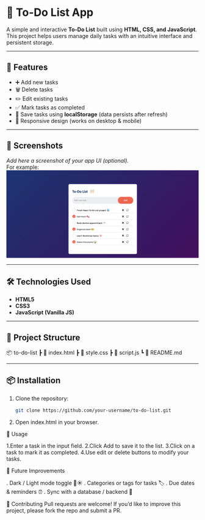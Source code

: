 # 📝 To-Do List App

A simple and interactive **To-Do List** built using **HTML, CSS, and JavaScript**.  
This project helps users manage daily tasks with an intuitive interface and persistent storage.

---

## 🚀 Features
- ➕ Add new tasks
- 🗑️ Delete tasks
- ✏️ Edit existing tasks
- ✅ Mark tasks as completed
- 💾 Save tasks using **localStorage** (data persists after refresh)
- 🎨 Responsive design (works on desktop & mobile)

---

## 📸 Screenshots
_Add here a screenshot of your app UI (optional)._  
For example:  
![App Screenshot](./images/Capture.png)

---

## 🛠️ Technologies Used
- **HTML5**
- **CSS3**
- **JavaScript (Vanilla JS)**

---

## 📂 Project Structure
📦 to-do-list
┣ 📜 index.html
┣ 📜 style.css
┣ 📜 script.js
┗ 📜 README.md


---

## 📦 Installation
1. Clone the repository:
   ```bash
   git clone https://github.com/your-username/to-do-list.git
2. Open index.html in your browser.

🎯 Usage

1.Enter a task in the input field.
2.Click Add to save it to the list.
3.Click on a task to mark it as completed.
4.Use edit or delete buttons to modify your tasks.

📌 Future Improvements

. Dark / Light mode toggle 🌙☀️
. Categories or tags for tasks 🏷️
. Due dates & reminders ⏰
. Sync with a database / backend 🔗

🤝 Contributing
Pull requests are welcome! If you’d like to improve this project, please fork the repo and submit a PR.
